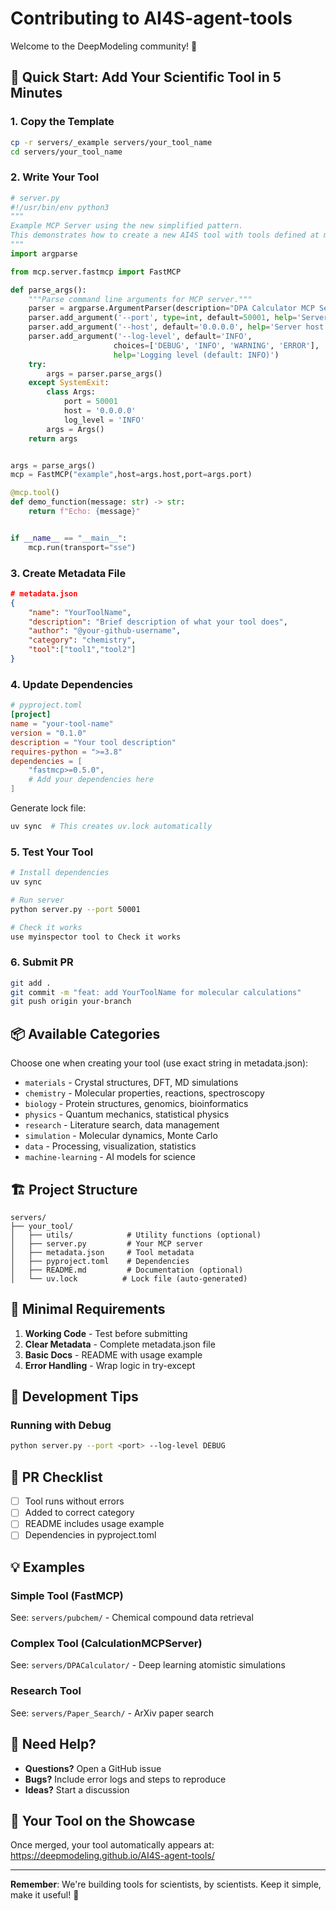 # Contributing to AI4S-agent-tools

Welcome to the DeepModeling community! 🎉

## 🚀 Quick Start: Add Your Scientific Tool in 5 Minutes

### 1. Copy the Template
```bash
cp -r servers/_example servers/your_tool_name
cd servers/your_tool_name
```
### 2. Write Your Tool
```python
# server.py
#!/usr/bin/env python3
"""
Example MCP Server using the new simplified pattern.
This demonstrates how to create a new AI4S tool with tools defined at module level.
"""
import argparse

from mcp.server.fastmcp import FastMCP

def parse_args():
    """Parse command line arguments for MCP server."""
    parser = argparse.ArgumentParser(description="DPA Calculator MCP Server")
    parser.add_argument('--port', type=int, default=50001, help='Server port (default: 50001)')
    parser.add_argument('--host', default='0.0.0.0', help='Server host (default: 0.0.0.0)')
    parser.add_argument('--log-level', default='INFO', 
                       choices=['DEBUG', 'INFO', 'WARNING', 'ERROR'],
                       help='Logging level (default: INFO)')
    try:
        args = parser.parse_args()
    except SystemExit:
        class Args:
            port = 50001
            host = '0.0.0.0'
            log_level = 'INFO'
        args = Args()
    return args


args = parse_args()
mcp = FastMCP("example",host=args.host,port=args.port)

@mcp.tool()
def demo_function(message: str) -> str:
    return f"Echo: {message}"


if __name__ == "__main__":
    mcp.run(transport="sse")
```

### 3. Create Metadata File
```json
# metadata.json
{
    "name": "YourToolName",
    "description": "Brief description of what your tool does",
    "author": "@your-github-username",
    "category": "chemistry",
    "tool":["tool1","tool2"]
}
```

### 4. Update Dependencies
```toml
# pyproject.toml
[project]
name = "your-tool-name"
version = "0.1.0"
description = "Your tool description"
requires-python = ">=3.8"
dependencies = [
    "fastmcp>=0.5.0",
    # Add your dependencies here
]
```

Generate lock file:
```bash
uv sync  # This creates uv.lock automatically
```

### 5. Test Your Tool
```bash
# Install dependencies
uv sync

# Run server
python server.py --port 50001

# Check it works
use myinspector tool to Check it works
```

### 6. Submit PR
```bash
git add .
git commit -m "feat: add YourToolName for molecular calculations"
git push origin your-branch
```

## 📦 Available Categories

Choose one when creating your tool (use exact string in metadata.json):

- `materials` - Crystal structures, DFT, MD simulations
- `chemistry` - Molecular properties, reactions, spectroscopy  
- `biology` - Protein structures, genomics, bioinformatics
- `physics` - Quantum mechanics, statistical physics
- `research` - Literature search, data management
- `simulation` - Molecular dynamics, Monte Carlo
- `data` - Processing, visualization, statistics
- `machine-learning` - AI models for science

## 🏗️ Project Structure

```
servers/
├── your_tool/ 
│   ├── utils/            # Utility functions (optional)
│   ├── server.py         # Your MCP server
│   ├── metadata.json     # Tool metadata
│   ├── pyproject.toml    # Dependencies
│   ├── README.md         # Documentation (optional)
│   └── uv.lock          # Lock file (auto-generated)
```

## 📝 Minimal Requirements

1. **Working Code** - Test before submitting
2. **Clear Metadata** - Complete metadata.json file
3. **Basic Docs** - README with usage example
4. **Error Handling** - Wrap logic in try-except

## 🔧 Development Tips

### Running with Debug
```bash
python server.py --port <port> --log-level DEBUG
```


## 🎯 PR Checklist

- [ ] Tool runs without errors
- [ ] Added to correct category
- [ ] README includes usage example
- [ ] Dependencies in pyproject.toml

## 💡 Examples

### Simple Tool (FastMCP)
See: `servers/pubchem/` - Chemical compound data retrieval

### Complex Tool (CalculationMCPServer)  
See: `servers/DPACalculator/` - Deep learning atomistic simulations

### Research Tool
See: `servers/Paper_Search/` - ArXiv paper search

## 🤝 Need Help?

- **Questions?** Open a GitHub issue
- **Bugs?** Include error logs and steps to reproduce
- **Ideas?** Start a discussion

## 🌟 Your Tool on the Showcase

Once merged, your tool automatically appears at:
https://deepmodeling.github.io/AI4S-agent-tools/

---

**Remember**: We're building tools for scientists, by scientists. Keep it simple, make it useful! 🔬